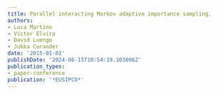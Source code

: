 ```yaml
---
title: Parallel interacting Markov adaptive importance sampling.
authors:
- Luca Martino
- Víctor Elvira
- David Luengo
- Jukka Corander
date: '2015-01-01'
publishDate: '2024-06-15T10:54:19.103096Z'
publication_types:
- paper-conference
publication: '*EUSIPCO*'
---
```

